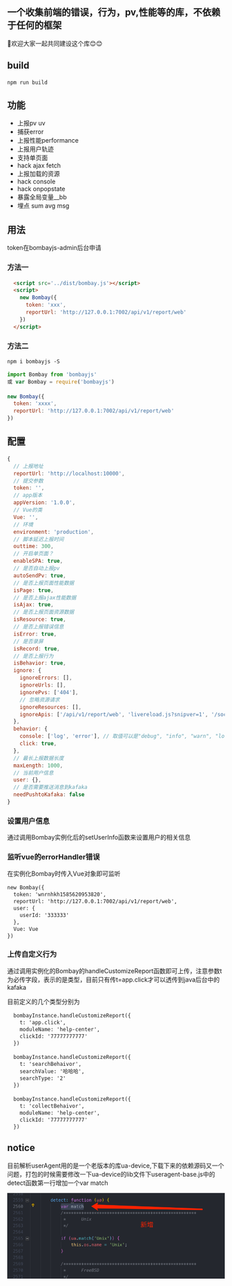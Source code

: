 ## 一个收集前端的错误，行为，pv,性能等的库，不依赖于任何的框架

👏欢迎大家一起共同建设这个库😊😊

##  build
```
npm run build
```

## 功能

* 上报pv uv
* 捕获error
* 上报性能performance
* 上报用户轨迹
* 支持单页面
* hack ajax fetch
* 上报加载的资源
* hack console
* hack onpopstate
* 暴露全局变量__bb
* 埋点 sum avg msg

## 用法

token在bombayjs-admin后台申请

### 方法一
```html
  <script src='../dist/bombay.js'></script>
  <script>
    new Bombay({
      token: 'xxx',
      reportUrl: 'http://127.0.0.1:7002/api/v1/report/web'
    })
  </script>
```

### 方法二
```
npm i bombayjs -S
```

```js
import Bombay from 'bombayjs'
或 var Bombay = require('bombayjs')

new Bombay({
  token: 'xxxx',
  reportUrl: 'http://127.0.0.1:7002/api/v1/report/web'
})
```

## 配置
```js
{
  // 上报地址
  reportUrl: 'http://localhost:10000',
  // 提交参数
  token: '',
  // app版本
  appVersion: '1.0.0',
  // Vue的类
  Vue: '',
  // 环境
  environment: 'production',
  // 脚本延迟上报时间
  outtime: 300,
  // 开启单页面？
  enableSPA: true,
  // 是否自动上报pv
  autoSendPv: true,
  // 是否上报页面性能数据
  isPage: true,
  // 是否上报ajax性能数据
  isAjax: true,
  // 是否上报页面资源数据
  isResource: true,
  // 是否上报错误信息
  isError: true,
  // 是否录屏
  isRecord: true,
  // 是否上报行为
  isBehavior: true,
  ignore: {
    ignoreErrors: [],
    ignoreUrls: [],
    ignorePvs: ['404'],
    // 忽略资源请求
    ignoreResources: [],
    ignoreApis: ['/api/v1/report/web', 'livereload.js?snipver=1', '/sockjs-node/info'],
  },
  behavior: {
    console: ['log', 'error'], // 取值可以是"debug", "info", "warn", "log", "error"
    click: true,
  },
  // 最长上报数据长度
  maxLength: 1000,
  // 当前用户信息
  user: {},
  // 是否需要推送消息到kafaka
  needPushtoKafaka: false
}

```

### 设置用户信息
通过调用Bombay实例化后的setUserInfo函数来设置用户的相关信息

### 监听vue的errorHandler错误
在实例化Bombay时传入Vue对象即可监听
```
new Bombay({
  token: 'wnrnhkh1585620953820',
  reportUrl: 'http://127.0.0.1:7002/api/v1/report/web',
  user: {
    userId: '333333'
  },
  Vue: Vue
})
```

### 上传自定义行为
通过调用实例化的Bombay的handleCustomizeReport函数即可上传，注意参数t为必传字段，表示的是类型，目前只有传t=app.click才可以透传到java后台中的kafaka

目前定义的几个类型分别为
```
  bombayInstance.handleCustomizeReport({
    t: 'app.click',
    moduleName: 'help-center',
    clickId: '77777777777'
  })

  bombayInstance.handleCustomizeReport({
    t: 'searchBehaivor',
    searchValue: '哈哈哈',
    searchType: '2'
  })

  bombayInstance.handleCustomizeReport({
    t: 'collectBehaivor',
    moduleName: 'help-center',
    clickId: '77777777777'
  })

```



## notice 
目前解析userAgent用的是一个老版本的库ua-device,下载下来的依赖源码又一个问题，打包的时候需要修改一下ua-device的lib文件下useragent-base.js中的detect函数第一行增加一个var match

![avatar](/example/fix.png)
